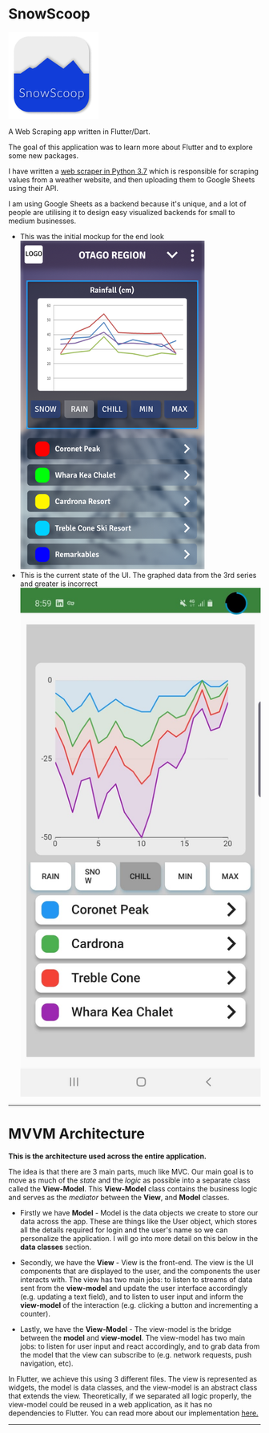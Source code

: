 # SnowScoop
![alt text](https://github.com/kerridge/snowscoop/blob/master/images/icon-2.png)

A Web Scraping app written in Flutter/Dart.

The goal of this application was to learn more about Flutter and to explore some new packages. 

I have written a [web scraper in Python 3.7](https://www.github.com/kerridge/pythonsheets) which is responsible for scraping values from a weather website, and then uploading them to Google Sheets using their API.

I am using Google Sheets as a backend because it's unique, and a lot of people are utilising it to design easy visualized backends for small to medium businesses.

- This was the initial mockup for the end look
![alt text](https://github.com/kerridge/snowscoop/blob/master/images/phonr.png) 
- This is the current state of the UI. The graphed data from the 3rd series and greater is incorrect
![alt text](https://github.com/kerridge/snowscoop/blob/master/images/current.jpg)

---
# MVVM Architecture
**This is the architecture used across the entire application.**

The idea is that there are 3 main parts, much like MVC. Our main goal is to move as much of the _state_ and the _logic_ as possible into a separate class called the **View-Model**. This **View-Model** class contains the business logic and serves as the _mediator_ between the **View**, and **Model** classes.

* Firstly we have **Model** - Model is the data objects we create to store our data across the app. These are things like the User object, which stores all the details required for login and the user's name so we can personalize the application. I will go into more detail on this below in the **data classes** section.

* Secondly, we have the **View** - View is the front-end. The view is the UI components that are displayed to the user, and the components the user interacts with. The view has two main jobs: to listen to streams of data sent from the **view-model** and update the user interface accordingly (e.g. updating a text field), and to listen to user input and inform the **view-model** of the interaction (e.g. clicking a button and incrementing a counter).

* Lastly, we have the **View-Model** - The view-model is the bridge between the **model** and **view-model**. The view-model has two main jobs: to listen for user input and react accordingly, and to grab data from the model that the view can subscribe to (e.g. network requests, push navigation, etc).

In Flutter, we achieve this using 3 different files. The view is represented as widgets, the model is data classes, and the view-model is an abstract class that extends the view. Theoretically, if we separated all logic properly, the view-model could be reused in a web application, as it has no dependencies to Flutter. You can read more about our implementation [here.](https://medium.com/flutter-community/easily-navigate-through-your-flutter-code-by-separating-view-and-view-model-240026191106)

---

